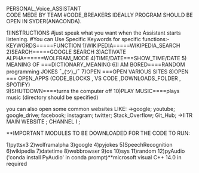 PERSONAL_Voice_ASSISTANT  
CODE MEDE BY TEAM #CODE_BREAKERS
IDEALLY PROGRAM SHOULD BE OPEN IN SYDER(ANACONDA).

1)INSTRUCTIONS
#just speak what you want when the Assistant starts listening.
#You can Use Specific Keywords for specific functions:-
KEYWORDS=====FUNCTION
1)WIKIPEDIA=====WIKIPEDIA_SEARCH
2)SEARCH=====GOOGLE SEARCH
3)ACTIVATE ALPHA======WOLFRAM_MODE
4)TIME/DATE===SHOW_TIME/DATE
5) MEANING OF <word>===DICTIONARY_MEANING
6)I AM BORED====RANDOM programming JOKES ¯\_(ツ)_/¯
7)OPEN <SOMETHING>===OPEN VARIOUS SITES 
8)OPEN <APPS>=== OPEN_APPS (CODE_BLOCKS , VS CODE ,DOWNLOADS_FOLDER , SPOTIFY)  
9)SHUTDOWN====turns the computer off
10)PLAY MUSIC====plays music (directory should be specified)

you can also open some common websites LIKE:
->google; youtube; google_drive; facebook; instagram; twitter; Stack_Overflow; Git_Hub;
->IITR MAIN WEBSITE ; CHANNEL I ;

**IMPORTANT MODULES TO BE DOWNLOADED FOR THE CODE TO RUN:

1)pyttsx3
2)wolframalpha
3)google
4)pyjokes
5)SpeechRecognition
6)wikipedia
7)datetime
8)webbrowser
9)os
10)sys
11)random
12)pyAudio ('conda install PyAudio' in conda prompt)**microsoft visual C++ 14.0 in required
